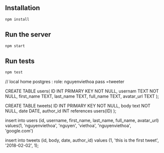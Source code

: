 ## Installation

```sh
npm install
```

## Run the server

```sh
npm start
```

## Run tests

```sh
npm test
```

// local home postgres : role: nguyenviethoa pass =tweeter

CREATE TABLE users(
   ID INT PRIMARY KEY     NOT NULL,
   usernam           TEXT    NOT NULL,
   first_name            TEXT,
   last_name        TEXT,
   full_name TEXT,
   avatar_url TEXT
);

CREATE TABLE tweets(
   ID INT PRIMARY KEY      NOT NULL,
   body           text NOT NULL,
   date DATE,
   author_id         INT      references users(ID)
);

insert into users (id, username, first_name, last_name, full_name, avatar_url) values(1, 'nguyenviethoa', 'nguyen', 'viethoa', 'nguyenviethoa', 'google.com')

insert into tweets (id, body, date, author_id) values (1, 'this is the first tweet', '2018-02-02', 1);